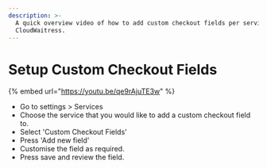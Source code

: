 ```yaml
---
description: >-
  A quick overview video of how to add custom checkout fields per service in
  CloudWaitress.
---
```


# Setup Custom Checkout Fields

{% embed url="https://youtu.be/qe9rAjuTE3w" %}

* Go to settings &gt; Services
* Choose the service that you would like to add a custom checkout field to.
* Select 'Custom Checkout Fields'
* Press 'Add new field'
* Customise the field as required.
* Press save and review the field.

